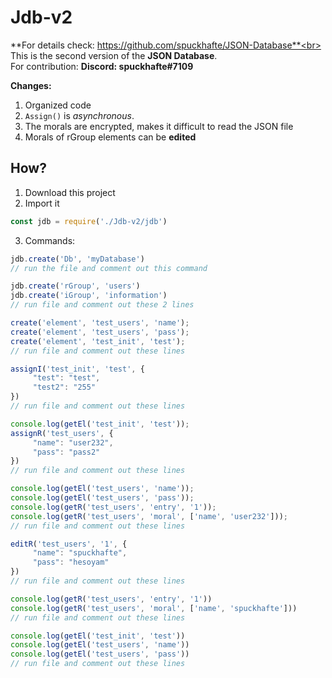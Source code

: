 # Jdb-v2
**For details check: https://github.com/spuckhafte/JSON-Database**<br>
This is the second version of the **JSON Database**.<br>
For contribution: **Discord: spuckhafte#7109**

**Changes:**
1. Organized code
2. `Assign()` is *asynchronous*.
3. The morals are encrypted, makes it difficult to read the JSON file
4. Morals of rGroup elements can be **edited**

## How?
1. Download this project
2. Import it
```js
const jdb = require('./Jdb-v2/jdb')
```
3. Commands:
```js
jdb.create('Db', 'myDatabase')
// run the file and comment out this command

jdb.create('rGroup', 'users')
jdb.create('iGroup', 'information')
// run file and comment out these 2 lines

create('element', 'test_users', 'name');
create('element', 'test_users', 'pass');
create('element', 'test_init', 'test');
// run file and comment out these lines

assignI('test_init', 'test', {
     "test": "test",
     "test2": "255"
})
// run file and comment out these lines

console.log(getEl('test_init', 'test'));
assignR('test_users', {
     "name": "user232",
     "pass": "pass2"
})
// run file and comment out these lines

console.log(getEl('test_users', 'name'));
console.log(getEl('test_users', 'pass'));
console.log(getR('test_users', 'entry', '1'));
console.log(getR('test_users', 'moral', ['name', 'user232']));
// run file and comment out these lines

editR('test_users', '1', {
     "name": "spuckhafte",
     "pass": "hesoyam"
})
// run file and comment out these lines

console.log(getR('test_users', 'entry', '1'))
console.log(getR('test_users', 'moral', ['name', 'spuckhafte']))
// run file and comment out these lines

console.log(getEl('test_init', 'test'))
console.log(getEl('test_users', 'name'))
console.log(getEl('test_users', 'pass'))
// run file and comment out these lines
